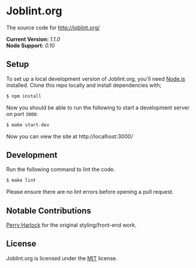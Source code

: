 Joblint.org
===========

The source code for http://joblint.org/

**Current Version:** *1.1.0*  
**Node Support:** *0.10*


Setup
-----

To set up a local development version of Joblint.org, you'll need [Node.js][node] installed. Clone this repo locally and install dependencies with;

```sh
$ npm install
```

Now you should be able to run the following to start a development server on port `3000`:

```sh
$ make start-dev
```

Now you can view the site at http://localhost:3000/


Development
-----------

Run the following command to lint the code.

```sh
$ make lint
```

Please ensure there are no lint errors before opening a pull request.


Notable Contributions
---------------------

[Perry Harlock](http://www.phwebs.co.uk/) for the original styling/front-end work.


License
-------

Joblint.org is licensed under the [MIT][mit] license.



[mit]: http://opensource.org/licenses/mit-license.php
[node]: http://nodejs.org/
